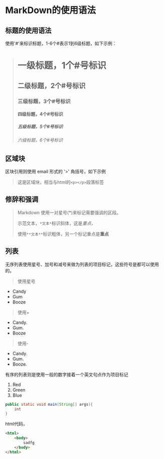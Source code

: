 # MarkDown的使用语法

## 标题的使用语法
使用'#'来标识标题，1-6个#表示1到6级标题，如下示例：
># 一级标题，1个#号标识
>## 二级标题，2个#号标识
>### 三级标题，3个#号标识
>#### 四级标题，4个#号标识
>##### 五级标题，5个#号标识
>###### 六级标题，6个#号标识

## 区域块
区块引用则使用 email 形式的 '>' 角括号，如下示例
>这是区域块，相当与html的`<p></p>`段落标签

## 修辞和强调
>Markdown 使用一对星号(*)来标记需要强调的区段。
>
>示范文本，`*文本*`标识斜体，这是*重点*，
>
>使用`**文本**`标识粗体，另一个标记重点是**重点**

## 列表
无序列表使用星号、加号和减号来做为列表的项目标记，这些符号是都可以使用的。
>使用星号
* Candy
* Gum
* Booze
>使用+
+ Candy.
+ Gum.
+ Booze
>使用-
- Candy.
- Gum.
- Booze.

有序的列表则是使用一般的数字接着一个英文句点作为项目标记
1. Red
2. Green
3. Blue


```java
public static void main(String[] args){
    int 
}
```
html代码，
```html
<html>
    <body>
        sadfg
    </body>
</html>
```
